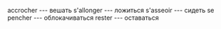 accrocher --- вешать
s'allonger --- ложиться
s'asseoir --- сидеть
se pencher --- облокачиваться
rester --- оставаться